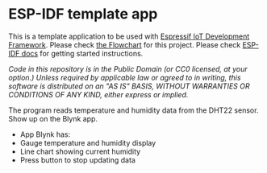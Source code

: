 ESP-IDF template app
====================

This is a template application to be used with [Espressif IoT Development Framework](https://github.com/espressif/esp-idf).
Please check [the Flowchart](https://drive.google.com/file/d/1_6uG4EFNOBEbGWapHV9YBnMlp6F4xTX_/view?usp=sharing) for this project.
Please check [ESP-IDF docs](https://docs.espressif.com/projects/esp-idf/en/latest/get-started/index.html) for getting started instructions.

*Code in this repository is in the Public Domain (or CC0 licensed, at your option.)
Unless required by applicable law or agreed to in writing, this
software is distributed on an "AS IS" BASIS, WITHOUT WARRANTIES OR
CONDITIONS OF ANY KIND, either express or implied.*

The program reads temperature and humidity data from the DHT22 sensor. Show up on the Blynk app.
 * App Blynk has:
 * Gauge temperature and humidity display
 * Line chart showing current humidity
 * Press button to stop updating data